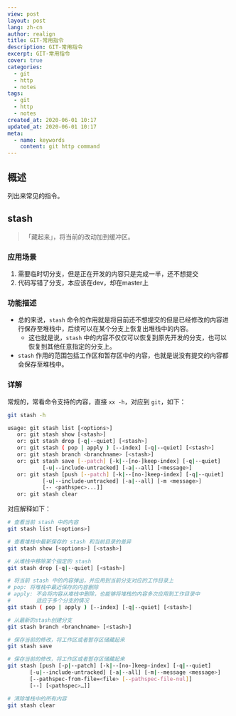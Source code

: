 ```yaml
---
view: post
layout: post
lang: zh-cn
author: realign
title: GIT-常用指令
description: GIT-常用指令
excerpt: GIT-常用指令
cover: true
categories:
  - git
  - http
  - notes
tags:
  - git
  - http
  - notes
created_at: 2020-06-01 10:17
updated_at: 2020-06-01 10:17
meta:
  - name: keywords
    content: git http command
---
```


## 概述

列出来常见的指令。

## stash

> 「藏起来」，将当前的改动加到缓冲区。

### 应用场景

1. 需要临时切分支，但是正在开发的内容只是完成一半，还不想提交
2. 代码写错了分支，本应该在dev，却在master上

### 功能描述

* 总的来说，`stash` 命令的作用就是将目前还不想提交的但是已经修改的内容进行保存至堆栈中，后续可以在某个分支上恢复出堆栈中的内容。
  * 这也就是说，`stash` 中的内容不仅仅可以恢复到原先开发的分支，也可以恢复到其他任意指定的分支上。
* `stash` 作用的范围包括工作区和暂存区中的内容，也就是说没有提交的内容都会保存至堆栈中。

### 详解

常规的，常看命令支持的内容，直接 `xx -h`，对应到 `git`，如下：

```bash
git stash -h

usage: git stash list [<options>]
   or: git stash show [<stash>]
   or: git stash drop [-q|--quiet] [<stash>]
   or: git stash ( pop | apply ) [--index] [-q|--quiet] [<stash>]
   or: git stash branch <branchname> [<stash>]
   or: git stash save [--patch] [-k|--[no-]keep-index] [-q|--quiet]
           [-u|--include-untracked] [-a|--all] [<message>]
   or: git stash [push [--patch] [-k|--[no-]keep-index] [-q|--quiet]
           [-u|--include-untracked] [-a|--all] [-m <message>]
           [-- <pathspec>...]]
   or: git stash clear
```

对应解释如下：

```bash
# 查看当前 stash 中的内容
git stash list [<options>]

# 查看堆栈中最新保存的 stash 和当前目录的差异
git stash show [<options>] [<stash>]

# 从堆栈中移除某个指定的 stash
git stash drop [-q|--quiet] [<stash>]

# 将当前 stash 中的内容弹出，并应用到当前分支对应的工作目录上
# pop: 将堆栈中最近保存的内容删除
# apply: 不会将内容从堆栈中删除，也能够将堆栈的内容多次应用到工作目录中
#        适应于多个分支的情况
git stash ( pop | apply ) [--index] [-q|--quiet] [<stash>]

# 从最新的stash创建分支
git stash branch <branchname> [<stash>]

# 保存当前的修改，将工作区或者暂存区储藏起来
git stash save

# 保存当前的修改，将工作区或者暂存区储藏起来
git stash [push [-p|--patch] [-k|--[no-]keep-index] [-q|--quiet]
       [-u|--include-untracked] [-a|--all] [-m|--message <message>]
       [--pathspec-from-file=<file> [--pathspec-file-nul]]
       [--] [<pathspec>…​]]

# 清除堆栈中的所有内容
git stash clear
```
